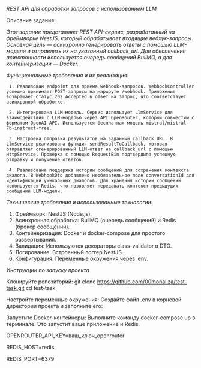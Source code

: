 *REST API для обработки запросов с использованием LLM*

Описание задания: 

*Этот задание представляет REST API-сервис, разработанный на фреймворке NestJS, который обрабатывает входящие вебхук-запросы. Основная цель — асинхронно генерировать ответы с помощью LLM-модели и отправлять их на указанный callback_url. Для обеспечения асинхронности используется очередь сообщений BullMQ, а для контейнеризации — Docker.*

*Функциональные требования и их реализация:*

     1. Реализован endpoint для приема webhook-запросов. WebhookController успешно принимает POST-запросы на маршруте /webhook. Приложение возвращает статус 202 Accepted в ответ на запрос, что соответствует асинхронной обработке.
     
     2. Интегрирована LLM-модель. Сервис использует LlmService для взаимодействия с LLM-моделью через API OpenRouter, который совместим с форматом OpenAI API. Используется бесплатная модель mistral/mistral-7b-instruct-free.
     
     3. Настроена отправка результатов на заданный callback URL. В LlmService реализована функция sendResultToCallback, которая отправляет сгенерированный LLM-ответ на callback_url с помощью HttpService. Проверка с помощью RequestBin подтвердила успешную отправку и получение ответов.

     4. Реализована поддержка истории сообщений для сохранения контекста диалога. В WebhookDto добавлено необязательное поле conversationId для идентификации уникальных диалогов. Для хранения истории сообщений используется Redis, что позволяет передавать контекст предыдущих сообщений LLM-модели.

*Технические требования и использованные технологии:*

1. Фреймворк: NestJS (Node.js).
2. Асинхронная обработка: BullMQ (очередь сообщений) и Redis (брокер сообщений).
3. Kонтейнеризация: Docker и docker-compose для простого развертывания.
4. Baлидация: Используются декораторы class-validator в DTO.
5. Логирование: Встроенный логгер NestJS.
6. Конфигурация: Переменные окружения через .env.


*Инструкции по запуску проекта*

Клонируйте репозиторий:
git clone https://github.com/00monaliza/test-task.git
cd test-task

Настройте переменные окружения:
Создайте файл .env в корневой директории проекта и заполните его:

Запустите Docker-контейнеры:
Выполните команду docker-compose up в терминале. Это запустит ваше приложение и Redis.

OPENROUTER_API_KEY=ваш_ключ_openrouter

REDIS_HOST=redis

REDIS_PORT=6379
